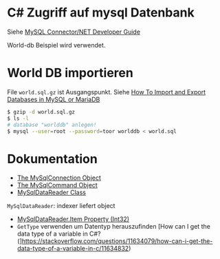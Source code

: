 # C# Zugriff auf mysql Datenbank

Siehe [MySQL Connector/NET Developer Guide](https://dev.mysql.com/doc/connector-net/en/)

World-db Beispiel wird verwendet.

# World DB importieren

File `world.sql.gz` ist Ausgangspunkt.
Siehe [How To Import and Export Databases in MySQL or MariaDB](https://www.digitalocean.com/community/tutorials/how-to-import-and-export-databases-in-mysql-or-mariadb)

```bash
$ gzip -d world.sql.gz
$ ls -l
# database "worlddb" anlegen!
$ mysql --user=root --password=toor worlddb < world.sql
```

# Dokumentation

- [The MySqlConnection Object](https://dev.mysql.com/doc/connector-net/en/connector-net-tutorials-connection.html)
- [The MySqlCommand Object](https://dev.mysql.com/doc/connector-net/en/connector-net-tutorials-sql-command.html)
- [MySqlDataReader Class](https://dev.mysql.com/doc/dev/connector-net/8.0/html/T_MySql_Data_MySqlClient_MySqlDataReader.htm)

`MySqlDataReader`: indexer liefert object
- [MySqlDataReader.Item Property (Int32)](https://dev.mysql.com/doc/dev/connector-net/8.0/html/P_MySql_Data_MySqlClient_MySqlDataReader_Item.htm)
- `GetType` verwenden um Datentyp herauszufinden
[How can I get the data type of a variable in C#?(]https://stackoverflow.com/questions/11634079/how-can-i-get-the-data-type-of-a-variable-in-c/11634832)

